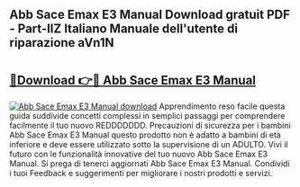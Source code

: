 ## Abb Sace Emax E3 Manual Download gratuit PDF - Part-IIZ Italiano Manuale dell'utente di riparazione aVn1N

# <h2><a href="http://dfbtpn7.blite.top/?on=Abb+Sace+Emax+E3+Manual">🔗Download 👉🔴 Abb Sace Emax E3 Manual</a></h2>

[![Abb Sace Emax E3 Manual download](https://i.imgur.com/lujVjoI.png)](http://dfbtpn7.blite.top/?on=Abb+Sace+Emax+E3+Manual)
Apprendimento reso facile questa guida suddivide concetti complessi in semplici passaggi per comprendere facilmente il tuo nuovo REDDDDDDD. Precauzioni di sicurezza per i bambini Abb Sace Emax E3 Manual questo prodotto non è adatto a bambini di età inferiore e deve essere utilizzato sotto la supervisione di un ADULTO. Vivi il futuro con le funzionalità innovative del tuo nuovo Abb Sace Emax E3 Manual. Si prega di tenerci aggiornati Abb Sace Emax E3 Manual. Condividi i tuoi Feedback e suggerimenti per migliorare i nostri prodotti e servizi.
